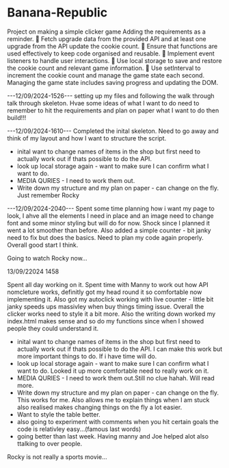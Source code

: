 # Banana-Republic

Project on making a simple clicker game
Adding the requirements as a reminder.
🎯 Fetch upgrade data from the provided API and at least one upgrade from the API update the cookie count.
🎯 Ensure that functions are used effectively to keep code organised and reusable.
🎯 Implement event listeners to handle user interactions.
🎯 Use local storage to save and restore the cookie count and relevant game information.
🎯 Use setInterval to increment the cookie count and manage the game state each second.
Managing the game state includes saving progress and updating the DOM.

---12/09/2024-1526---
setting up my files and following the walk through talk through skeleton. Hvae some ideas of what I want to do need to remember to hit the requirements and plan on paper what I want to do then build!!!

---12/09/2024-1610---
Completed the inital skeleton. Need to go away and think of my layout and how I want to structure the script.

- inital want to change names of items in the shop but first need to actually work out if thats possible to do the API.
- look up local storage again - want to make sure I can confirm what I want to do.
- MEDIA QURIES - I need to work them out.
- Write down my structure and my plan on paper - can change on the fly.
  Just remember Rocky

---12/09/2024-2040---
Spent some time planning how i want my page to look, I ahve all the elements I need in place and an image need to change font and some minor styling but will do for now. Shock since I planned it went a lot smoother than before. Also added a simple counter - bit janky need to fix but does the basics. Need to plan my code again properly. Overall good start I think.

Going to watch Rocky now...

13/09/22024 1458

Spent all day working on it. Spent time with Manny to work out how API nomcleture works, definitly got my head round it so comfortable now implementing it. Also got my autoclick working with live counter - little bit janky speeds ups massivley when buy things timing issue. Overall the clicker works need to style it a bit more. Also the writing down worked my index.html makes sense and so do my functions since when I showed people they could understand it.

- inital want to change names of items in the shop but first need to actually work out if thats possible to do the API. I can make this work but more important things to do. If i have time will do.
- look up local storage again - want to make sure I can confirm what I want to do. Looked it up more comfortable need to really work on it.
- MEDIA QURIES - I need to work them out.Still no clue hahah. Will read more.
- Write down my structure and my plan on paper - can change on the fly. This works for me. Also allows me to explain things when I am stuck also realised makes changing things on the fly a lot easier.
- Want to style the table better.
- also going to experiment with comments when you hit certain goals the code is relativley easy...(famous last words)
- going better than last week. Having manny and Joe helped alot also ttalking to over people.

Rocky is not really a sports movie...
